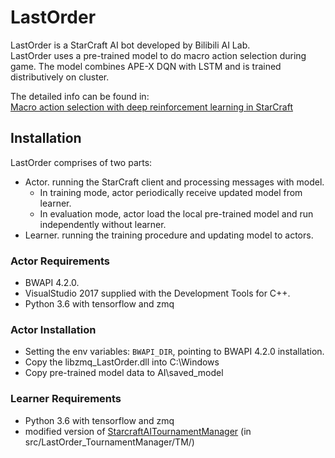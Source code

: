 # LastOrder
LastOrder is a StarCraft AI bot developed by Bilibili AI Lab.  
LastOrder uses a pre-trained model to do macro action selection during game. The model combines APE-X DQN with LSTM and is trained distributively on cluster.  

The detailed info can be found in:  
[Macro action selection with deep reinforcement learning in StarCraft](https://arxiv.org/abs/1812.00336)

## Installation
LastOrder comprises of two parts:
* Actor. running the StarCraft client and processing messages with model. 
  * In training mode, actor periodically receive updated model from learner. 
  * In evaluation mode, actor load the local pre-trained model and run independently without learner.
* Learner. running the training procedure and updating model to actors.

### Actor Requirements
* BWAPI 4.2.0.
* VisualStudio 2017 supplied with the Development Tools for C++.
* Python 3.6 with tensorflow and zmq 

### Actor Installation
* Setting the env variables: `BWAPI_DIR`, pointing to BWAPI 4.2.0 installation.
* Copy the libzmq_LastOrder.dll into C:\Windows
* Copy pre-trained model data to AI\saved_model

### Learner Requirements
* Python 3.6 with tensorflow and zmq
* modified version of [StarcraftAITournamentManager](https://github.com/davechurchill/StarcraftAITournamentManager) (in src/LastOrder_TournamentManager/TM/)



